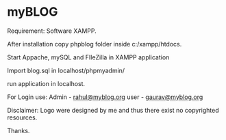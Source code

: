 # myBLOG
Requirement:
  Software XAMPP. 
  
  After installation copy phpblog folder inside c:/xampp/htdocs.
  
  Start Appache, mySQL and FIleZilla in XAMPP application
  
  Import blog.sql in localhost/phpmyadmin/
  
  run application in localhost.
  
  For Login use:
  Admin - rahul@myblog.org
  user - gaurav@myblog.org
  
  Disclaimer: Logo were designed by me and thus there exist no copyrighted resources. 
  
  Thanks.
